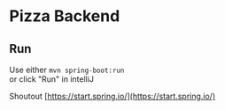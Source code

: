 # Pizza Backend

## Run

Use either `mvn spring-boot:run` \
or click "Run" in intelliJ




Shoutout [https://start.spring.io/](https://start.spring.io/)